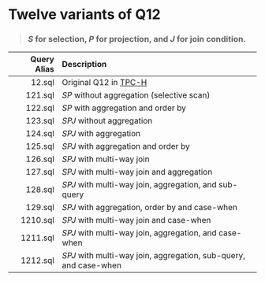 # Twelve variants of Q12

> ### **_S_** for selection, **_P_** for projection, and **_J_** for join condition.

| **Query Alias** | **Description** |
| -: | :-|
| 12.sql | Original Q12 in [TPC-H](http://www.tpc.org/tpch/) |
| 121.sql | _SP_ without aggregation (selective scan) |
| 122.sql | _SP_ with aggregation and order by |
| 123.sql | _SPJ_ without aggregation |
| 124.sql | _SPJ_ with aggregation |
| 125.sql | _SPJ_ with aggregation and order by |
| 126.sql | _SPJ_ with multi-way join |
| 127.sql | _SPJ_ with multi-way join and aggregation |
| 128.sql | _SPJ_ with multi-way join, aggregation, and sub-query |
| 129.sql | _SPJ_ with aggregation, order by and case-when |
| 1210.sql | _SPJ_ with multi-way join and case-when |
| 1211.sql | _SPJ_ with multi-way join, aggregation, and case-when |
| 1212.sql | _SPJ_ with multi-way join, aggregation, sub-query, and case-when |